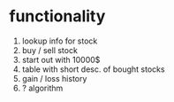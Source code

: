 # functionality

1. lookup info for stock
2. buy / sell stock
3. start out with 10000$
4. table with short desc. of bought stocks
5. gain / loss history
6. ? algorithm